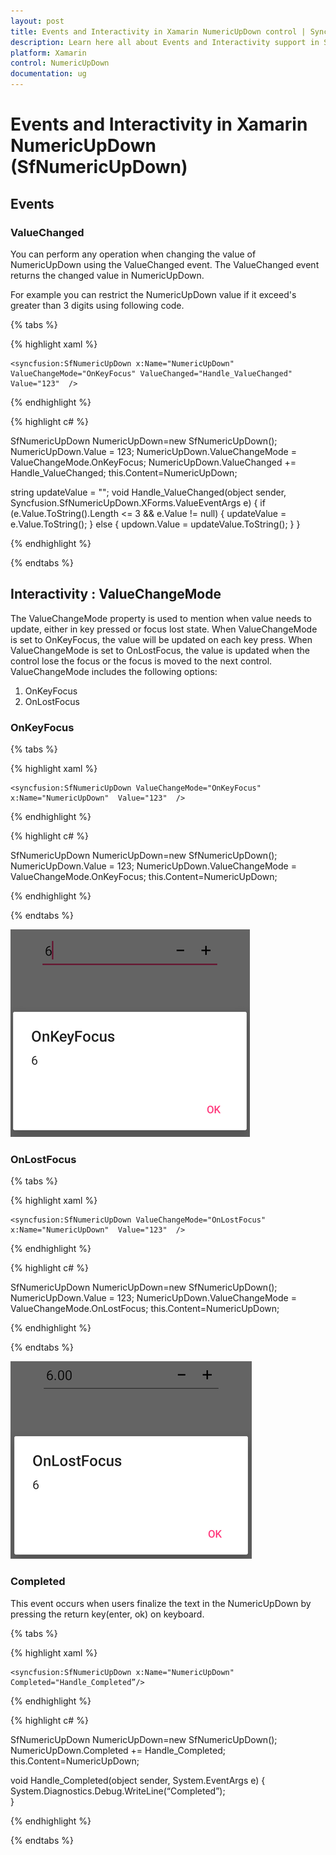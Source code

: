 ```yaml
---
layout: post
title: Events and Interactivity in Xamarin NumericUpDown control | Syncfusion
description: Learn here all about Events and Interactivity support in Syncfusion Xamarin NumericUpDown (SfNumericUpDown) control and more.
platform: Xamarin
control: NumericUpDown
documentation: ug
---
```

# Events and Interactivity in Xamarin NumericUpDown (SfNumericUpDown)

## Events

### ValueChanged 

You can perform any operation when changing the value of NumericUpDown using the ValueChanged event. The ValueChanged event returns the changed value in NumericUpDown.

For example you can restrict the NumericUpDown value if it exceed's greater than 3 digits using following code.

{% tabs %}

{% highlight xaml %}

    <syncfusion:SfNumericUpDown x:Name="NumericUpDown" ValueChangeMode="OnKeyFocus" ValueChanged="Handle_ValueChanged" Value="123"  />
    
{% endhighlight %}

{% highlight c# %}

SfNumericUpDown NumericUpDown=new SfNumericUpDown();
NumericUpDown.Value = 123;
NumericUpDown.ValueChangeMode = ValueChangeMode.OnKeyFocus;
NumericUpDown.ValueChanged += Handle_ValueChanged;
this.Content=NumericUpDown;

string updateValue = "";
void Handle_ValueChanged(object sender, Syncfusion.SfNumericUpDown.XForms.ValueEventArgs e)
{
    if (e.Value.ToString().Length <= 3 && e.Value != null)
    {
       updateValue = e.Value.ToString();
    }
    else
    {
       updown.Value = updateValue.ToString();
    }
}

{% endhighlight %}

{% endtabs %}

## Interactivity : ValueChangeMode

The ValueChangeMode property is used to mention when value needs to update, either in key pressed or focus lost state. When ValueChangeMode is set to OnKeyFocus, the value will be updated on each key press. When ValueChangeMode is set to OnLostFocus, the value is updated when the control lose the focus or the focus is moved to the next control. ValueChangeMode includes the following options:

1. OnKeyFocus
2. OnLostFocus

### OnKeyFocus

{% tabs %}

{% highlight xaml %}

	<syncfusion:SfNumericUpDown ValueChangeMode="OnKeyFocus" x:Name="NumericUpDown"  Value="123"  />
	
{% endhighlight %}

{% highlight c# %}

SfNumericUpDown NumericUpDown=new SfNumericUpDown();
NumericUpDown.Value = 123;
NumericUpDown.ValueChangeMode = ValueChangeMode.OnKeyFocus;
this.Content=NumericUpDown;

{% endhighlight %}

{% endtabs %}

![Display the control with OnKeyFocus](images/onkeyfocus.png)

### OnLostFocus

{% tabs %}

{% highlight xaml %}

	<syncfusion:SfNumericUpDown ValueChangeMode="OnLostFocus" x:Name="NumericUpDown"  Value="123"  />
	
{% endhighlight %}

{% highlight c# %}

SfNumericUpDown NumericUpDown=new SfNumericUpDown();
NumericUpDown.Value = 123;
NumericUpDown.ValueChangeMode = ValueChangeMode.OnLostFocus;
this.Content=NumericUpDown;

{% endhighlight %}

{% endtabs %}

![Display the value with OnLostFocus](images/onlostfocus.png)

### Completed 

This event occurs when users finalize the text in the NumericUpDown by pressing the return key(enter, ok) on keyboard.

{% tabs %}

{% highlight xaml %}

    <syncfusion:SfNumericUpDown x:Name="NumericUpDown" Completed="Handle_Completed”/>
    
{% endhighlight %}

{% highlight c# %}

SfNumericUpDown NumericUpDown=new SfNumericUpDown();
NumericUpDown.Completed += Handle_Completed;
this.Content=NumericUpDown;

void Handle_Completed(object sender, System.EventArgs e)
{
  System.Diagnostics.Debug.WriteLine(“Completed”);         
}

{% endhighlight %}

{% endtabs %}
